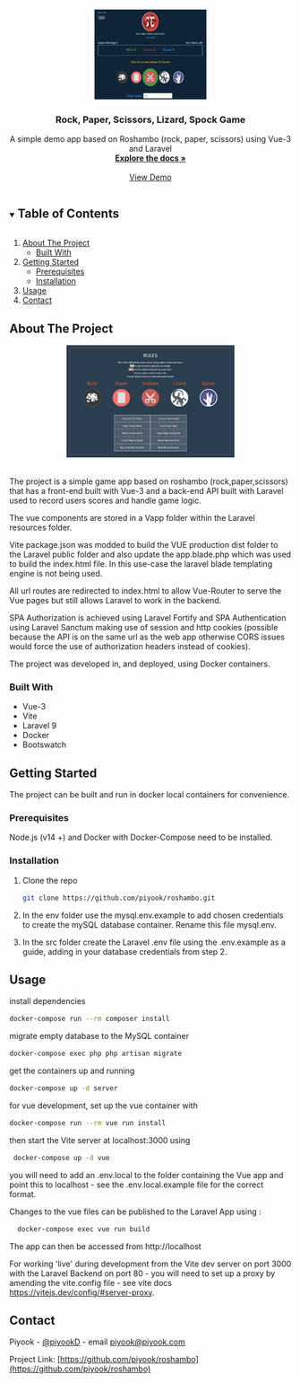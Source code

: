
<!-- PROJECT LOGO -->
<br />
<p align="center">
  <a href="https://github.com/piyook/roshambo">
    <img src="images/game.png" alt="Logo" width="200" height="160">
  </a>

  <h3 align="center">Rock, Paper, Scissors, Lizard, Spock Game</h3>

  <p align="center">
    A simple demo app based on Roshambo (rock, paper, scissors) using Vue-3 and Laravel
    <br />
    <a href="https://github.com/piyook/roshambo"><strong>Explore the docs »</strong></a>
    <br />
    <br />
    <a href="https://clients.piyook.com/index.php?token=b8829bb587140f8a8b60">View Demo</a>
  </p>
</p>



<!-- TABLE OF CONTENTS -->
<details open="open">
  <summary><h2 style="display: inline-block">Table of Contents</h2></summary>
  <ol>
    <li>
      <a href="#about-the-project">About The Project</a>
      <ul>
        <li><a href="#built-with">Built With</a></li>
      </ul>
    </li>
    <li>
      <a href="#getting-started">Getting Started</a>
      <ul>
        <li><a href="#prerequisites">Prerequisites</a></li>
        <li><a href="#installation">Installation</a></li>
      </ul>
    </li>
    <li><a href="#usage">Usage</a></li>
    <li><a href="#contact">Contact</a></li>
  </ol>
</details>



<!-- ABOUT THE PROJECT -->
## About The Project
<p align="center">
 <img src="images/rules.png" alt="Logo" width="300" height="200">
 </p>
 <br>
 The project is a simple game app based on roshambo (rock,paper,scissors) that 
 has a front-end built with Vue-3 and a back-end API built with Laravel used to record users 
 scores and handle game logic. 

 The vue components are stored in a Vapp folder within the Laravel resources folder.

 Vite package.json was modded to build the VUE production dist folder to the Laravel 
 public folder and also update the app.blade.php which was used to build 
 the index.html file. In this use-case the laravel blade templating engine is 
 not being used.
 
 All url routes are redirected to index.html to allow Vue-Router to serve the 
 Vue pages but still allows Laravel to work in the backend.

 SPA Authorization is achieved using Laravel Fortify and SPA Authentication
 using Laravel Sanctum making use of session and http cookies (possible 
 because the API is on the same url as the web app otherwise CORS issues
 would force the use of authorization headers instead of cookies).

 The project was developed in, and deployed, using Docker containers.


### Built With

* Vue-3
* Vite
* Laravel 9
* Docker
* Bootswatch



## Getting Started

The project can be built and run in docker local containers for convenience.

### Prerequisites

Node.js (v14 +) and Docker with Docker-Compose need to be installed.


### Installation

1. Clone the repo
   ```sh
   git clone https://github.com/piyook/roshambo.git
   ```

2. In the env folder use the mysql.env.example to add chosen credentials to 
create the mySQL database container. Rename this file mysql.env.

3. In the src folder create the Laravel .env file using the .env.example as a guide,
adding in your database credentials from step 2.



## Usage

install dependencies

  ```sh
  docker-compose run --rm composer install
  ``` 

migrate empty database to the MySQL container 

   ```sh
  docker-compose exec php php artisan migrate
  ``` 
  
get the containers up and running

  ```sh
  docker-compose up -d server
  ``` 

for vue development, set up the vue container with

  ```sh
  docker-compose run --rm vue run install
  ``` 
then start the Vite server at localhost:3000 using 

 ```sh
  docker-compose up -d vue
  ``` 
you will need to add an .env.local to the folder containing the Vue app and point this to localhost - see the .env.local.example file for the correct format.

Changes to the vue files can be published to the Laravel App using :

```sh
  docker-compose exec vue run build
  ``` 

The app can then be accessed from http://localhost

For working 'live' during development from the Vite dev server on port 3000 with the Laravel Backend on port 80 - you will need to set up a proxy by amending the vite.config file - see vite docs https://vitejs.dev/config/#server-proxy.

## Contact

Piyook - [@piyookD](https://twitter.com/piyookD) - email piyook@piyook.com

Project Link: [https://github.com/piyook/roshambo](https://github.com/piyook/roshambo)


